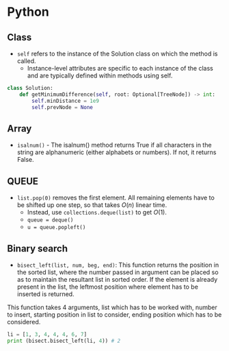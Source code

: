 # Python

## Class

- `self` refers to the instance of the Solution class on which the method is called.
    - Instance-level attributes are specific to each instance of the class and are typically defined within methods using self.

```python
class Solution:
    def getMinimumDifference(self, root: Optional[TreeNode]) -> int:
        self.minDistance = 1e9
        self.prevNode = None
```

## Array

- `isalnum()` - The isalnum() method returns True if all characters in the string are alphanumeric (either alphabets or numbers). If not, it returns False.

## QUEUE

- `list.pop(0)` removes the first element. All remaining elements have to be shifted up one step, so that takes $O(n)$ linear time.
    - Instead, use `collections.deque(list)` to get $O(1)$. 
    - `queue = deque()`
    - `u = queue.popleft()`


## Binary search

- `bisect_left(list, num, beg, end)`: This function returns the position in the sorted list, where the number passed in argument can be placed so as to maintain the resultant list in sorted order. If the element is already present in the list, the leftmost position where element has to be inserted is returned. 

This function takes 4 arguments, list which has to be worked with, number to insert, starting position in list to consider, ending position which has to be considered. 

```python
li = [1, 3, 4, 4, 4, 6, 7]
print (bisect.bisect_left(li, 4)) # 2
```